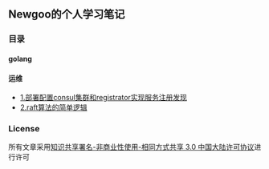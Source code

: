 Newgoo的个人学习笔记
---
### 目录
#### golang

#### 运维
* [1.部署配置consul集群和registrator实现服务注册发现](notes/devops/部署配置consul集群和registrator实现服务注册发现.md)
* [2.raft算法的简单逻辑](notes/devops/raft算法.md)


### License
所有文章采用[知识共享署名-非商业性使用-相同方式共享 3.0 中国大陆许可协议](https://creativecommons.org/licenses/by-nc-sa/3.0/cn/)进行许可
